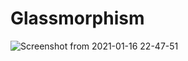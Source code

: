 # Glassmorphism

![Screenshot from 2021-01-16 22-47-51](https://user-images.githubusercontent.com/25522431/104818338-04baa900-584d-11eb-8d6e-b03a866a555a.png)

